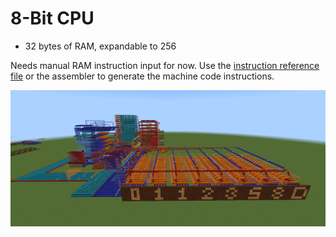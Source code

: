 # 8-Bit CPU

- 32 bytes of RAM, expandable to 256

Needs manual RAM instruction input for now. Use the [instruction reference file](cpu_instructions.org) or the assembler to generate the machine code instructions.

![](images/Untitled.png)

